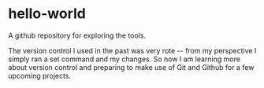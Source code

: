 # hello-world

A github repository for exploring the tools.

The version control I used in the past was very rote -- from my perspective I simply ran a set command and my changes. So now I am learning more about version control and preparing to make use of Git and Github for a few upcoming projects.
